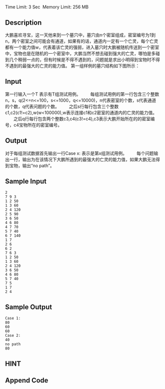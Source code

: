 # 
Time Limit: 3 Sec  Memory Limit: 256 MB


## Description
大鹏喜欢寻宝，这一天他来到一个墓穴中，墓穴由n个密室组成，密室编号为1到n，两个密室之间可能会有通道，如果有的话，通道内一定有一个亡灵，每个亡灵都有一个能力值w，代表着该亡灵的强弱，进入墓穴时大鹏被随机传送到一个密室中，宝物也是在随机的一个密室中，大鹏当然不想去碰到强大的亡灵，哪怕是多碰到几个稍弱一点的，但有时候是不得不遇到的，问题就是求出小明得到宝物时不得不遇到的最强大的亡灵的能力值。
第一组样例的墓穴结构如下图所示：




## Input
第一行输入一个T 表示有T组测试用例。
       每组测试用例的第一行包含三个整数n，s，q(2<=n<=100，s<=1000，q<=10000)，n代表密室的个数，s代表通道的个数，q代表问题的个数。
       之后s行每行包含三个整数c1,c2(c1!=c2),w(w<100000),w表示连接c1和c2密室的通道内的亡灵的能力值。
       之后q行每行包含两个整数c3,c4(c3!=c4),c3表示大鹏开始所在的的密室编号，c4宝物所在的密室编号。


## Output
对于每组测试数据首先输出一行Case x: 表示是第x组测试用例。
       每个问题输出一行，输出为在该情况下大鹏所遇到的最强大的亡灵的能力值，如果大鹏无法得到宝物，输出“no path”。 


## Sample Input
```
2
7 9 3
1 2 50
1 3 60
2 4 120
2 5 90
3 6 50
4 6 80
4 7 70
5 7 40
6 7 140
1 7
2 6
6 2
7 6 3
1 2 50
1 3 60
2 4 120
3 6 50
4 6 80
5 7 40
7 5
1 7
2 4

```
## Sample Output
```
Case 1:
80
60
60
Case 2:
40
no path
80

```

## HINT


## Append Code
